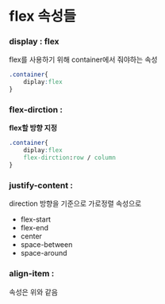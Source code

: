 # flex 속성들
### display : flex
flex를 사용하기 위해 container에서 줘야하는 속성

```css
.container{
    diplay:flex
}
```

### flex-dirction : 
**flex할 방향 지정**

```css
.container{
    diplay:flex
    flex-dirction:row / column
}
```

### justify-content : 
direction 방향을 기준으로 가로정렬
속성으로
* flex-start
* flex-end
* center
* space-between
* space-around

### align-item :
속성은 위와 같음
